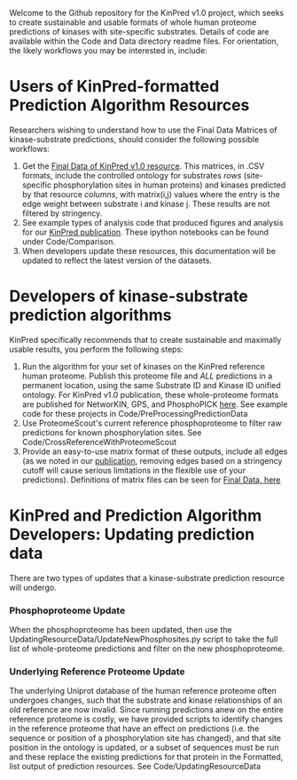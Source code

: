 Welcome to the Github repository for the KinPred v1.0 project, which seeks to create sustainable and usable formats of whole human proteome predictions of kinases with site-specific substrates. Details of code are available within the Code and Data directory readme files. For orientation, the likely workflows you may be interested in, include:

# Users of KinPred-formatted Prediction Algorithm Resources
Researchers wishing to understand how to use the Final Data Matrices of kinase-substrate predictions, should consider the following possible workflows:
1. Get the [Final Data of KinPred v1.0 resource](https://figshare.com/projects/KinPred_v1_0/86885). This matrices, in .CSV formats, include the controlled ontology for substrates *rows* (site-specific phosphorylation sites in human proteins) and kinases predicted by that resource *columns*, with matrix(i,j) values where the entry is the edge weight between substrate i and kinase j. These results are not filtered by stringency.
2. See example types of analysis code that produced figures and analysis for our [KinPred publication](https://www.biorxiv.org/content/10.1101/2020.08.10.244426v1). These ipython notebooks can be found under Code/Comparison.
3. When developers update these resources, this documentation will be updated to reflect the latest version of the datasets. 


# Developers of kinase-substrate prediction algorithms
KinPred specifically recommends that to create sustainable and maximally usable results, you perform the following steps:
1. Run the algorithm for your set of kinases on the KinPred reference human proteome. Publish this proteome file and *ALL* predictions in a permanent location, using the same Substrate ID and Kinase ID unified ontology. For KinPred v1.0 publication, these whole-proteome formats are published for NetworKIN, GPS, and PhosphoPICK [here](https://figshare.com/projects/KinPred_v1_0/86885 "FigShare KinPred"). See example code for these projects in Code/PreProcessingPredictionData
2. Use ProteomeScout's current reference phosphoproteome to filter raw predictions for known phosphorylation sites. See Code/CrossReferenceWithProteomeScout
3. Provide an easy-to-use matrix format of these outputs, include all edges (as we noted in our [publication](https://www.biorxiv.org/content/10.1101/2020.08.10.244426v1), removing edges based on a stringency cutoff will cause serious limitations in the flexible use of your predictions). Definitions of matrix files can be seen for [Final Data, here](https://figshare.com/projects/KinPred_v1_0/86885 "FigShare KinPred")

# KinPred and Prediction Algorithm Developers: Updating prediction data
There are two types of updates that a kinase-substrate prediction resource will undergo.
### Phosphoproteome Update
When the phosphoproteome has been updated, then use the UpdatingResourceData/UpdateNewPhosphosites.py script to take the full list of whole-proteome predictions and filter on the new phosphoproteome.
### Underlying Reference Proteome Update
The underlying Uniprot database of the human reference proteome often undergoes changes, such that the substrate and kinase relationships of an old reference are now invalid. Since running predictions anew on the entire reference proteome is costly, we have provided scripts to identify changes in the reference proteome that have an effect on predictions (i.e. the sequence or position of a phosphorylation site has changed), and that site position in the ontology is updated, or a subset of sequences must be run and these replace the existing predictions for that protein in the Formatted, list output of prediction resources. See Code/UpdatingResourceData

